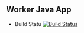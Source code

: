 ## Worker Java App

  * Build Statu
  [![Build Status](http://18.184.112.208:8080/buildStatus/icon?job=instavote%2Fworker-build)](http://18.184.112.208:8080/job/instavote/job/worker-build/)
